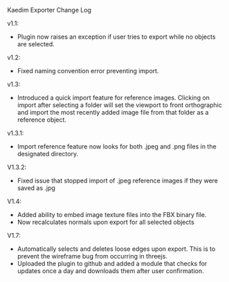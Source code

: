 Kaedim Exporter Change Log

v1.1:
- Plugin now raises an exception if user tries to export while no objects are selected.

v1.2:
- Fixed naming convention error preventing import.

v1.3:
- Introduced a quick import feature for reference images. Clicking on import after selecting a folder will set the viewport to front orthographic and import the most recently added image file from that folder as a reference object. 

v1.3.1:
- Import reference feature now looks for both .jpeg and .png files in the designated directory.

V1.3.2:
- Fixed issue that stopped import of .jpeg reference images if they were saved as .jpg

V1.4:
- Added ability to embed image texture files into the FBX binary file.
- Now recalculates normals upon export for all selected objects

V1.7:
- Automatically selects and deletes loose edges upon export. This is to prevent the wireframe bug from occurring in threejs.
- Uploaded the plugin to github and added a module that checks for updates once a day and downloads them after user confirmation.